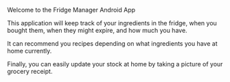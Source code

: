 Welcome to the Fridge Manager Android App

This application will keep track of your ingredients in the fridge, when you bought them,
when they might expire, and how much you have.

It can recommend you recipes depending on what ingredients you have at home currently.

Finally, you can easily update your stock at home by taking a picture of your grocery receipt.